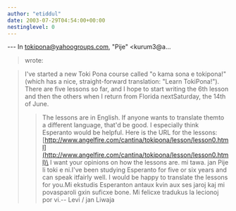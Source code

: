 ```yaml
---
author: "etiddul"
date: 2003-07-29T04:54:00+00:00
nestinglevel: 0
---
```

\---
 In [tokipona@yahoogroups.com](mailto://tokipona@yahoogroups.com), "Pije" <kurum3@a...
> wrote:

> I've started a new Toki Pona course called "o kama sona e tokipona!"
> (which has a nice, straight-forward translation: "Learn TokiPona!").
> There are five lessons so far, and I hope to start writing the 6th
> lesson and then the others when I return from Florida nextSaturday,
> the 14th of June.
>> The lessons are in English. If anyone wants to translate themto a
> different language, that'd be good. I especially think Esperanto
> would be helpful.
>> Here is the URL for the lessons:
> [http://www.angelfire.com/cantina/tokipona/lesson/lesson0.html](http://www.angelfire.com/cantina/tokipona/lesson/lesson0.html)\
>> I want your opinions on how the lessons are.
>> mi tawa.
> jan Pije li toki e ni.I've been studying Esperanto for five or six years and can speak itfairly well. I would be happy to translate the lessons for you.Mi ekstudis Esperanton antaux kvin aux ses jaroj kaj mi povasparoli gxin suficxe bone. Mi felicxe tradukus la lecionoj por vi.--
 Levi / jan Liwaja